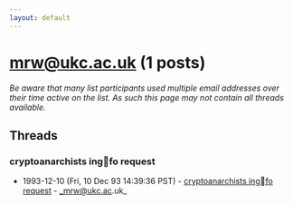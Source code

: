 ```yaml
---
layout: default
---
```


# mrw@ukc.ac.uk (1 posts)

_Be aware that many list participants used multiple email addresses over their time active on the list. As such this page may not contain all threads available._

## Threads

### cryptoanarchists ingfo request
+ 1993-12-10 (Fri, 10 Dec 93 14:39:36 PST) - [cryptoanarchists ingfo request](/archive/1993/12/5f29937e89e93378478c1017db5adde65ebc5c163b6a5636db3293442f58190c) - _mrw@ukc.ac.uk_

